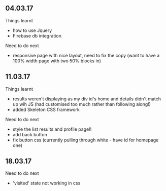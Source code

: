 ## 04.03.17

Things learnt
 - how to use Jquery
 - Firebase db integration


Need to do next
  - responsive page with nice layout, need to fix the copy (want to have a 100% width page with two 50% blocks in)

## 11.03.17

Things learnt
 - results weren't displaying as my div id's home and details didn't match up wih JS (had customised too much rather than following along!)
 - added Skeleton CSS framework

 Need to do next
  - style the list results and profile page!!
  - add back button 
  - fix button css (currently pulling through white - have id for homepage one)

  ## 18.03.17


 Need to do next
  - 'visited' state not working in css

